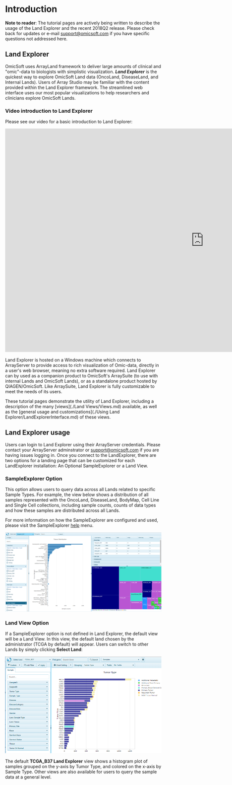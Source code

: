 # Introduction

**Note to reader**: The tutorial pages are actively being written to describe the usage of the Land Explorer and the recent 2018Q2 release. Please check back for updates or e-mail support@omicsoft.com if you have specific questions not addressed here.

## Land Explorer

OmicSoft uses ArrayLand framework to deliver large amounts of clinical and "omic"-data to biologists with simplistic visualization. ***Land Explorer*** is the quickest way to explore OmicSoft Land data (OncoLand, DiseaseLand, and Internal Lands). Users of Array Studio may be familiar with the content provided within the Land Explorer framework. The streamlined web interface uses our most popular visualizations to help researchers and clinicians explore OmicSoft Lands.

### Video introduction to Land Explorer

Please see our video for a basic introduction to Land Explorer:

<div class="video-wrapper">
  <iframe width="1280" height="720" src="https://www.youtube.com/embed/CYu4QVXCKOc" frameborder="0" allowfullscreen></iframe>
</div>

Land Explorer is hosted on a Windows machine which connects to ArrayServer to provide access to rich visualization of Omic-data, directly in a user's web browser, meaning no extra software required. Land Explorer can by used as a companion product to OmicSoft's ArraySuite (to use with internal Lands and OmicSoft Lands), or as a standalone product hosted by QIAGEN/OmicSoft. Like ArraySuite, Land Explorer is fully customizable to meet the needs of its users.

These tutorial pages demonstrate the utility of Land Explorer, including a description of the many [views](./Land Views/Views.md) available, as well as the [general usage and customizations](./Using Land Explorer/LandExplorerInterface.md) of these views.

## Land Explorer usage

Users can login to Land Explorer using their ArrayServer credentials. Please contact your ArrayServer adminstrator or support@omicsoft.com if you are having issues logging in. Once you connect to the LandExplorer, there are two options for a landing page that can be customized for each LandExplorer installation: An Optional SampleExplorer or a Land View.

### SampleExplorer Option

This option allows users to query data across all Lands related to specific Sample Types. For example, the view below shows a distribution of all samples represented with the OncoLand, DiseaseLand, BodyMap, Cell Line and Single Cell collections, including sample counts, counts of data types and how these samples are distributed across all Lands.


For more information on how the SampleExplorer are configured and used, please visit the SampleExplorer [help](./Explorer/SampleExplorer.md) menu.

![Front_Page](images/FrontPageNirav.png)

### Land View Option

If a SampleExplorer option is not defined in Land Explorer, the default view will be a Land View. In this view, the default land chosen by the administrator (TCGA by default) will appear. Users can switch to other Lands by simply clicking **Select Land**:

![LandPortal_login_png](images/LandPortal_login.png)

The default **TCGA_B37 Land Explorer** view shows a histogram plot of samples grouped on the y-axis by Tumor Type, and colored on the x-axis by Sample Type. Other views are also available for users to query the sample data at a general level.
